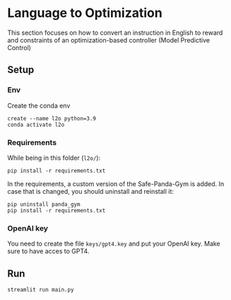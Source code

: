 # Language to Optimization
This section focuses on how to convert an instruction in English to reward and constraints of an optimization-based controller (Model Predictive Control)

## Setup
### Env
Create the conda env
~~~
create --name l2o python=3.9
conda activate l2o
~~~
### Requirements
While being in this folder (`l2o/`):
~~~
pip install -r requirements.txt
~~~
In the requirements, a custom version of the Safe-Panda-Gym is added. In case that is changed, you should uninstall and reinstall it:
~~~
pip uninstall panda_gym
pip install -r requirements.txt
~~~
### OpenAI key
You need to create the file `keys/gpt4.key` and put your OpenAI key. Make sure to have acces to GPT4. 

## Run
~~~
streamlit run main.py
~~~
